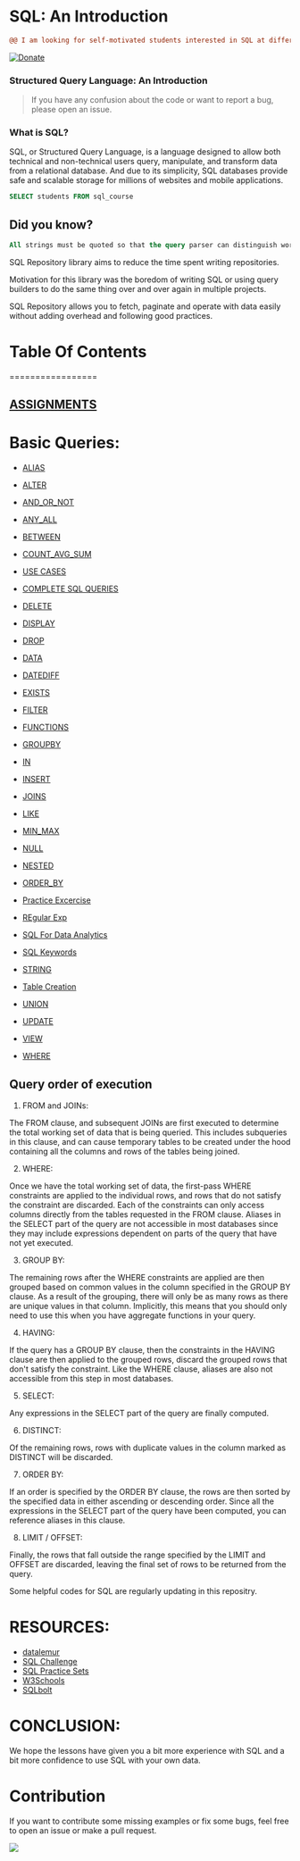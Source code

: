 # SQL: An Introduction

```diff
@@ I am looking for self-motivated students interested in SQL at different levels! @@
```

[![Donate](https://www.paypalobjects.com/en_US/i/btn/btn_donate_SM.gif)](https://www.buymeacoffee.com/shashankshukla)

### Structured Query Language: An Introduction

> If you have any confusion about the code or want to report a bug, please open an issue.

### What is SQL?

SQL, or Structured Query Language, is a language designed to allow both technical and non-technical users query, manipulate, and transform data from a relational database. And due to its simplicity, SQL databases provide safe and scalable storage for millions of websites and mobile applications.


```SQL
SELECT students FROM sql_course

```

## Did you know?

```SQL
All strings must be quoted so that the query parser can distinguish words in the string from SQL keywords.

```

SQL Repository library aims to reduce the time spent writing repositories. 

Motivation for this library was the boredom of writing SQL or using query builders to do the same thing over and over again in multiple projects.

SQL Repository allows you to fetch, paginate and operate with data easily without adding overhead and following good practices.

# Table Of Contents
=================

## [ASSIGNMENTS](https://github.com/Sshashank0743/SQL_Course/tree/main/Assignment)

# Basic Queries:
* [ALIAS](https://github.com/Sshashank0743/SQL_Course/tree/main/ALIAS) 

* [ALTER](https://github.com/Sshashank0743/SQL/tree/main/ALTER)  

* [AND_OR_NOT](https://github.com/Sshashank0743/SQL_Course/tree/main/AND_OR_NOT)

* [ANY_ALL](https://github.com/Sshashank0743/SQL_Course/tree/main/ANY_ALL)      

* [BETWEEN](https://github.com/Sshashank0743/SQL_Course/tree/main/BETWEEN)       

* [COUNT_AVG_SUM](https://github.com/Sshashank0743/SQL_Course/tree/main/COUNT_AVG_SUM)      

* [USE CASES](https://github.com/Sshashank0743/SQL_Course/tree/main/Case)     

* [COMPLETE SQL QUERIES](https://github.com/Sshashank0743/SQL_Course/tree/main/Complete%20SQL%20Queries)   

* [DELETE](https://github.com/Sshashank0743/SQL_Course/tree/main/DELETE)   

* [DISPLAY](https://github.com/Sshashank0743/SQL/tree/main/DISPLAY)    

* [DROP](https://github.com/Sshashank0743/SQL/tree/main/DROP)       

* [DATA](https://github.com/Sshashank0743/SQL/tree/main/Data)     

* [DATEDIFF](https://github.com/Sshashank0743/SQL/tree/main/Date_Difference)    

* [EXISTS](https://github.com/Sshashank0743/SQL_Course/tree/main/EXISTS)       

* [FILTER](https://github.com/Sshashank0743/SQL/tree/main/FILTER)  

* [FUNCTIONS](https://github.com/Sshashank0743/SQL/tree/main/Functions)   

* [GROUPBY](https://github.com/Sshashank0743/SQL/tree/main/Group_by)     

* [IN](https://github.com/Sshashank0743/SQL_Course/tree/main/IN)     

* [INSERT](https://github.com/Sshashank0743/SQL/tree/main/INSERT)     

* [JOINS](https://github.com/Sshashank0743/SQL/tree/main/JOINS)       

* [LIKE](https://github.com/Sshashank0743/SQL_Course/tree/main/LIKE)        

* [MIN_MAX](https://github.com/Sshashank0743/SQL_Course/tree/main/MIN_MAX)

* [NULL](https://github.com/Sshashank0743/SQL_Course/tree/main/NULL)

* [NESTED](https://github.com/Sshashank0743/SQL/tree/main/Nested)

* [ORDER_BY](https://github.com/Sshashank0743/SQL_Course/tree/main/ORDER_BY)

* [Practice Excercise](https://github.com/Sshashank0743/SQL/tree/main/Practice)

* [REgular Exp](https://github.com/Sshashank0743/SQL/tree/main/Regular_exp)

* [SQL For Data Analytics](https://github.com/Sshashank0743/SQL/tree/main/SQL%20for%20Data%20Analytics)

* [SQL Keywords](https://github.com/Sshashank0743/SQL_Course/tree/main/SQL_Keywords)

* [STRING](https://github.com/Sshashank0743/SQL/tree/main/STRINGS)

* [Table Creation](https://github.com/Sshashank0743/SQL/tree/main/Table%20Create)

* [UNION](https://github.com/Sshashank0743/SQL_Course/tree/main/UNION)

* [UPDATE](https://github.com/Sshashank0743/SQL/tree/main/UPDATE)

* [VIEW](https://github.com/Sshashank0743/SQL/tree/main/View)

* [WHERE](https://github.com/Sshashank0743/SQL/tree/main/WHERE)


## Query order of execution

1. FROM and JOINs:

The FROM clause, and subsequent JOINs are first executed to determine the total working set of data that is being queried. This includes subqueries in this clause, and can cause temporary tables to be created under the hood containing all the columns and rows of the tables being joined.

2. WHERE:

Once we have the total working set of data, the first-pass WHERE constraints are applied to the individual rows, and rows that do not satisfy the constraint are discarded. Each of the constraints can only access columns directly from the tables requested in the FROM clause. Aliases in the SELECT part of the query are not accessible in most databases since they may include expressions dependent on parts of the query that have not yet executed.

3. GROUP BY:

The remaining rows after the WHERE constraints are applied are then grouped based on common values in the column specified in the GROUP BY clause. As a result of the grouping, there will only be as many rows as there are unique values in that column. Implicitly, this means that you should only need to use this when you have aggregate functions in your query.

4. HAVING:

If the query has a GROUP BY clause, then the constraints in the HAVING clause are then applied to the grouped rows, discard the grouped rows that don't satisfy the constraint. Like the WHERE clause, aliases are also not accessible from this step in most databases.

5. SELECT:

Any expressions in the SELECT part of the query are finally computed.

6. DISTINCT:

Of the remaining rows, rows with duplicate values in the column marked as DISTINCT will be discarded.

7. ORDER BY:

If an order is specified by the ORDER BY clause, the rows are then sorted by the specified data in either ascending or descending order. Since all the expressions in the SELECT part of the query have been computed, you can reference aliases in this clause.

8. LIMIT / OFFSET:

Finally, the rows that fall outside the range specified by the LIMIT and OFFSET are discarded, leaving the final set of rows to be returned from the query.



Some helpful codes for SQL are regularly updating in this repositry.

# RESOURCES:

* [datalemur](https://datalemur.com/)
* [SQL Challenge](https://8weeksqlchallenge.com/)
* [SQL Practice Sets](https://mode.com/sql-tutorial/)
* [W3Schools](https://www.w3schools.com/sql/)
* [SQLbolt](https://sqlbolt.com/)

# CONCLUSION:
We hope the lessons have given you a bit more experience with SQL and a bit more confidence to use SQL with your own data.


# Contribution
If you want to contribute some missing examples or fix some bugs, feel free to open an issue or make a pull request. 

![](https://media.tenor.co/images/3284dc9720eea9ddbed3646e65bb8c25/raw)
